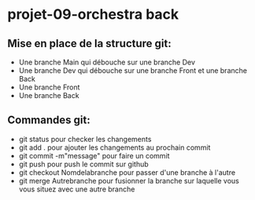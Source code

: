 # projet-09-orchestra back

## Mise en place de la structure git:

- Une branche Main qui débouche sur une branche Dev
- Une branche Dev qui débouche sur une branche Front et une branche Back
- Une branche Front
- Une branche Back

## Commandes git:
- git status pour checker les changements
- git add . pour ajouter les changements au prochain commit
- git commit -m"message" pour faire un commit
- git push pour push le commit sur github
- git checkout Nomdelabranche pour passer d'une branche à l'autre
- git merge Autrebranche pour fusionner la branche sur laquelle vous vous situez avec une autre branche